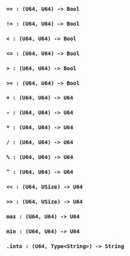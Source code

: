 <link rel="stylesheet" type="text/css" href="styles.css">

### `== : (U64, U64) -> Bool`

### `!= : (U64, U64) -> Bool`

### `< : (U64, U64) -> Bool`

### `<= : (U64, U64) -> Bool`

### `> : (U64, U64) -> Bool`

### `>= : (U64, U64) -> Bool`

### `+ : (U64, U64) -> U64`

### `- : (U64, U64) -> U64`

### `* : (U64, U64) -> U64`

### `/ : (U64, U64) -> U64`

### `% : (U64, U64) -> U64`

### `^ : (U64, U64) -> U64`

### `<< : (U64, USize) -> U64`

### `>> : (U64, USize) -> U64`

### `max : (U64, U64) -> U64`

### `min : (U64, U64) -> U64`

### `.into : (U64, Type<String>) -> String`
